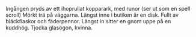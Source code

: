 Ingången pryds av ett ihoprullat kopparark, med runor (ser ut som en spell scroll)
Mörkt trä på väggarna.
Längst inne i butiken är en disk. Fullt av bläckflaskor och fäderpennor.
Längst in sitter en gnom uppe på en kuddhög. Tjocka glasögon, kvinna.

